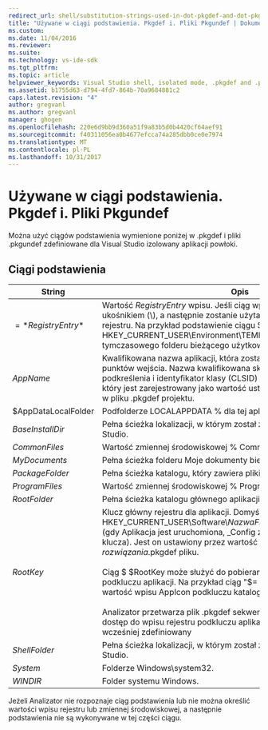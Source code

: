 ```yaml
---
redirect_url: shell/substitution-strings-used-in-dot-pkgdef-and-dot-pkgundef-files
title: "Używane w ciągi podstawienia. Pkgdef i. Pliki Pkgundef | Dokumentacja firmy Microsoft"
ms.custom: 
ms.date: 11/04/2016
ms.reviewer: 
ms.suite: 
ms.technology: vs-ide-sdk
ms.tgt_pltfrm: 
ms.topic: article
helpviewer_keywords: Visual Studio shell, isolated mode, .pkgdef and .pkgundef files
ms.assetid: b1755d63-d794-4fd7-864b-70a9684881c2
caps.latest.revision: "4"
author: gregvanl
ms.author: gregvanl
manager: ghogen
ms.openlocfilehash: 220e6d9bb9d360a51f9a83b5d0b4420cf64aef91
ms.sourcegitcommit: f40311056ea0b4677efcca74a285dbb0ce0e7974
ms.translationtype: MT
ms.contentlocale: pl-PL
ms.lasthandoff: 10/31/2017
---
```

# <a name="substitution-strings-used-in-pkgdef-and-pkgundef-files"></a>Używane w ciągi podstawienia. Pkgdef i. Pliki Pkgundef
Można użyć ciągów podstawienia wymienione poniżej w .pkgdef i pliki .pkgundef zdefiniowane dla Visual Studio izolowany aplikacji powłoki.  
  
## <a name="substitution-strings"></a>Ciągi podstawienia  
  
|String|Opis|  
|------------|-----------------|  
|$=*RegistryEntry*$|Wartość *RegistryEntry* wpisu. Jeśli ciąg wpisu rejestru kończy się ukośnikiem (\\), a następnie zostanie użyta domyślna wartość podklucza rejestru. Na przykład podstawienie ciągu $= HKEY_CURRENT_USER\Environment\TEMP$ jest rozwinięty do tymczasowego folderu bieżącego użytkownika.|  
|$AppName$|Kwalifikowana nazwa aplikacji, która została przekazana do AppEnv.dll punktów wejścia. Nazwa kwalifikowana składa się z nazwy aplikacji, podkreślenia i identyfikator klasy (CLSID) obiektu automatyzacji aplikacji, który jest zarejestrowany jako wartość ustawienia ThisVersionDTECLSID w pliku .pkgdef projektu.|  
|$AppDataLocalFolder|Podfolderze LOCALAPPDATA % dla tej aplikacji.|  
|$BaseInstallDir$|Pełna ścieżka lokalizacji, w którym został zainstalowany program Visual Studio.|  
|$CommonFiles$|Wartość zmiennej środowiskowej % CommonProgramFiles %.|  
|$MyDocuments$|Pełna ścieżka folderu Moje dokumenty bieżącego użytkownika.|  
|$PackageFolder$|Pełna ścieżka katalogu, który zawiera pliki zestawu pakietu dla aplikacji.|  
|$ProgramFiles$|Wartość zmiennej środowiskowej % ProgramFiles %.|  
|$RootFolder$|Pełna ścieżka katalogu głównego aplikacji.|  
|$RootKey$|Klucz główny rejestru dla aplikacji. Domyślnie główny jest w HKEY_CURRENT_USER\Software\\*NazwaFirmy*\\*ProjectName*\\*Numerwersji* (gdy Aplikacja jest uruchomiona, _Config zostaje dołączony do tego klucza). Jest on ustawiony przez wartość RegistryRoot *Nazwa rozwiązania*.pkgdef pliku.<br /><br /> Ciąg $ $RootKey może służyć do pobierania wartości rejestru w podkluczu aplikacji. Na przykład ciąg "$= $RootKey$ \AppIcon$" zwróci wartość wpisu AppIcon podkluczu katalogu głównego aplikacji.<br /><br /> Analizator przetwarza plik .pkgdef sekwencyjnie i mogą uzyskiwać dostęp do wpisu rejestru podkluczu aplikacji tylko wtedy, gdy wpis został wcześniej zdefiniowany|  
|$ShellFolder$|Pełna ścieżka lokalizacji, w którym został zainstalowany program Visual Studio.|  
|$System$|Folderze Windows\system32.|  
|$WINDIR$|Folder systemu Windows.|  
  
 Jeżeli Analizator nie rozpoznaje ciąg podstawienia lub nie można określić wartości wpisu rejestru lub zmiennej środowiskowej, a następnie podstawienia nie są wykonywane w tej części ciągu.